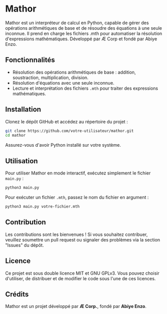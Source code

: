 # Mathor
Mathor est un interpréteur de calcul en Python, capable de gérer des opérations arithmétiques de base et de résoudre des équations à une seule inconnue. Il prend en charge les fichiers .mth pour automatiser la résolution d'expressions mathématiques. Développé par Æ Corp et fondé par Abiye Enzo.

## Fonctionnalités

- Résolution des opérations arithmétiques de base : addition, soustraction, multiplication, division.
- Résolution d'équations avec une seule inconnue.
- Lecture et interprétation des fichiers `.mth` pour traiter des expressions mathématiques.

## Installation

Clonez le dépôt GitHub et accédez au répertoire du projet :

```bash
git clone https://github.com/votre-utilisateur/mathor.git
cd mathor
```

Assurez-vous d'avoir Python installé sur votre système.

## Utilisation

Pour utiliser Mathor en mode interactif, exécutez simplement le fichier `main.py` :

```bash
python3 main.py
```

Pour exécuter un fichier `.mth`, passez le nom du fichier en argument :

```bash
python3 main.py votre-fichier.mth
```

## Contribution

Les contributions sont les bienvenues ! Si vous souhaitez contribuer, veuillez soumettre un pull request ou signaler des problèmes via la section "Issues" du dépôt.

## Licence

Ce projet est sous double licence MIT et GNU GPLv3. Vous pouvez choisir d'utiliser, de distribuer et de modifier le code sous l'une de ces licences.

## Crédits

Mathor est un projet développé par **Æ Corp.**, fondé par **Abiye Enzo**.
